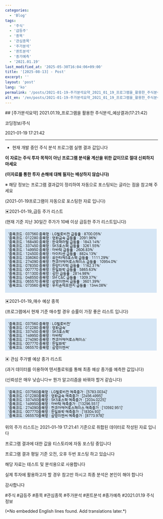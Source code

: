 ```yaml
---
categories:
  - 'Blog'
tags:
  - '주식'
  - '급등주'
  - '종목'
  - '관심종목'
  - '주가분석'
  - '퀸트분석'
  - '종가예측'
  - '2021.01.19'
last_modified_at: '2025-05-30T16:04:06+09:00'
title: '[2025-08-13] - Post'
excerpt: ''
layout: 'post'
lang: 'ko'
permalink: '/posts/2021-01-19-주가분석요약_2021_01_19_프로그램을_활용한_주식분석_예상결과_17_21_42/'
alt_en: '/en/posts/2021-01-19-주가분석요약_2021_01_19_프로그램을_활용한_주식분석_예상결과_17_21_42/'
---
```


<div class="lang-panel lang-ko" lang="ko">
## [주가분석요약] 2021.01.19_프로그램을 활용한 주식분석_예상결과(17:21:42)

코딩정보/주식

2021-01-19 17:21:42

* * *

* 현재 개발 중인 주식 분석 프로그램 실행 결과 값입니다

**이 자료는 주식 투자 목적이 아닌 프로그램 분석율 계산을 위한 값이므로 절대 신뢰하지 마세요**

**(이자료를 통한 투자 손해에 대해 필자는 배상하지 않습니다)**

※ 해당 정보는 프로그램 결과값이 정리하여 자동으로 포스팅되는 글라는 점을 참고해 주세요

(2021-01-19프로그램이 자동으로 포스팅한 자료 입니다)

▣2021-01-19_급등 주가 리스트

(현재 기준 지난 30일간 주가가 10배 이상 급등한 주가 리스트입니다)

![](/assets/images/주가분석요약_2021_01_19_프로그램을_활용한_주식분석_예상결과_17_21_42/skyloket_list.png)

▣2021-01-19_매수 예상 종목

(프로그램에서 현재 기준 매수할 경우 승률이 가장 좋은 리스트 입니다)

![](/assets/images/주가분석요약_2021_01_19_프로그램을_활용한_주식분석_예상결과_17_21_42/buy_list.png)

▣ 관심 주가별 예상 종가 리스트

(과거 데이터를 이용하여 텐서플로워를 통해 최종 예상 종가를 예측한 값입니다)

(신뢰성은 매우 낮습니다ㅠ 뭔가 알고리즘을 바꿔야 할거 같습니다)

![](/assets/images/주가분석요약_2021_01_19_프로그램을_활용한_주식분석_예상결과_17_21_42/stockclose_list.png)

위의 주가 리스트는 2021-01-19 17:21:41 기준으로 취합된 데이터로 작성된 자료 입니다

프로그램 결과에 대한 값을 티스토리에 자동 포스팅 중입니다

프로그램 결과 평일 기준 오전, 오후 두번 포스팅 하고 있습니다

해당 자료는 테스트 및 분석용으로 사용합니다

실제 투자에 활용하고자 할 경우 참고만 하시고 최종 분석은 본인이 해야 합니다

감사합니다

  

#주식 #급등주 #종목 #관심종목 #주가분석 #퀸트분석 #종가예측 #2021.01.19 주식정보


</div>
<div class="lang-panel lang-en" lang="en">
(*No embedded English lines found. Add translations later.*)

</div>
